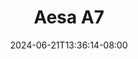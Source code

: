 --- 
title: "Aesa A7"
description: "download bokep Aesa A7 tiktok    "
date: 2024-06-21T13:36:14-08:00
file_code: "6x9pxgqz0zgv"
draft: false
cover: "wnnb6aswyrpmaecz.jpg"
tags: ["Aesa", "bokep-indo", "bokep-viral", "bokep-ig"]
length: 75
fld_id: "1483208"
foldername: "Aesa"
categories: ["Aesa"]
views: 0
---